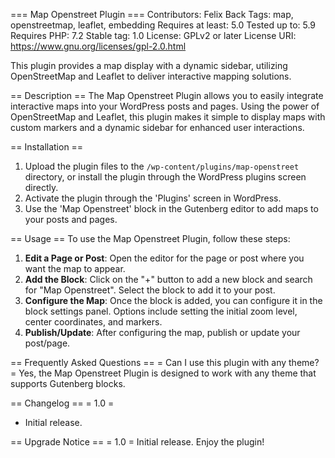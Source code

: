 === Map Openstreet Plugin ===
Contributors: Felix Back
Tags: map, openstreetmap, leaflet, embedding
Requires at least: 5.0
Tested up to: 5.9
Requires PHP: 7.2
Stable tag: 1.0
License: GPLv2 or later
License URI: https://www.gnu.org/licenses/gpl-2.0.html

This plugin provides a map display with a dynamic sidebar, utilizing OpenStreetMap and Leaflet to deliver interactive mapping solutions.

== Description ==
The Map Openstreet Plugin allows you to easily integrate interactive maps into your WordPress posts and pages. Using the power of OpenStreetMap and Leaflet, this plugin makes it simple to display maps with custom markers and a dynamic sidebar for enhanced user interactions.

== Installation ==
1. Upload the plugin files to the `/wp-content/plugins/map-openstreet` directory, or install the plugin through the WordPress plugins screen directly.
2. Activate the plugin through the 'Plugins' screen in WordPress.
3. Use the 'Map Openstreet' block in the Gutenberg editor to add maps to your posts and pages.

== Usage ==
To use the Map Openstreet Plugin, follow these steps:

1. **Edit a Page or Post**: Open the editor for the page or post where you want the map to appear.
2. **Add the Block**: Click on the "+" button to add a new block and search for "Map Openstreet". Select the block to add it to your post.
3. **Configure the Map**: Once the block is added, you can configure it in the block settings panel. Options include setting the initial zoom level, center coordinates, and markers.
4. **Publish/Update**: After configuring the map, publish or update your post/page.

 

== Frequently Asked Questions ==
= Can I use this plugin with any theme? =
Yes, the Map Openstreet Plugin is designed to work with any theme that supports Gutenberg blocks.

 
== Changelog ==
= 1.0 =
- Initial release.

== Upgrade Notice ==
= 1.0 =
Initial release. Enjoy the plugin!

 
